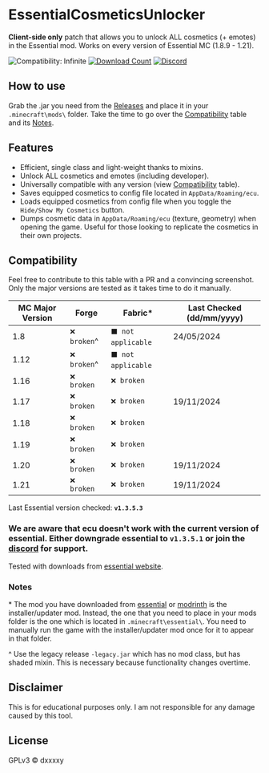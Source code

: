 # EssentialCosmeticsUnlocker
**Client-side only** patch that allows you to unlock ALL cosmetics (+ emotes) in the Essential mod. Works on every version of Essential MC (1.8.9 - 1.21).

![Compatibility: Infinite](https://img.shields.io/badge/COMPATIBILITY-∞-0?style=for-the-badge)
[![Download Count](https://img.shields.io/github/downloads/DxxxxY/EssentialCosmeticsUnlocker/total?style=for-the-badge)](https://github.com/dxxxxy/EssentialCosmeticsUnlocker/releases/)
[![Discord](https://img.shields.io/discord/1197794960985043034?style=for-the-badge&label=Discord&color=rgb(88%2C%20101%2C%20242)%20)](https://discord.gg/BFDWmPfmXg)

## How to use
Grab the .jar you need from the [Releases](https://github.com/DxxxxY/EssentialCosmeticsUnlocker/releases) and place it in your `.minecraft\mods\` folder. Take the time to go over the [Compatibility](#compatibility) table and its [Notes](#notes).

## Features
- Efficient, single class and light-weight thanks to mixins.
- Unlock ALL cosmetics and emotes (including developer). 
- Universally compatible with any version (view [Compatibility](#compatibility) table).
- Saves equipped cosmetics to config file located in `AppData/Roaming/ecu`.
- Loads equipped cosmetics from config file when you toggle the `Hide/Show My Cosmetics` button.
- Dumps cosmetic data in `AppData/Roaming/ecu` (texture, geometry) when opening the game. Useful for those looking to replicate the cosmetics in their own projects.

## Compatibility
Feel free to contribute to this table with a PR and a convincing screenshot. Only the major versions are tested as it takes time to do it manually.

| MC Major Version | Forge       | Fabric*            | Last Checked (dd/mm/yyyy) |
|------------------|-------------|--------------------|---------------------------|
| 1.8              | `❌ broken`^ | `⬛ not applicable` | 24/05/2024                |
| 1.12             | `❌ broken`^️ | `⬛ not applicable` |                           |
| 1.16             | `❌ broken`  | `❌ broken`         |                           |
| 1.17             | `❌ broken`️  | `❌ broken`         | 19/11/2024                |
| 1.18             | `❌ broken`️  | `❌ broken`         |                           |
| 1.19             | `❌ broken`️  | `❌ broken`         |                           |
| 1.20             | `❌ broken`  | `❌ broken`         | 19/11/2024                |
| 1.21             | `❌ broken`  | `❌ broken`         | 19/11/2024                |

Last Essential version checked: **`v1.3.5.3`**

### We are aware that ecu doesn't work with the current version of essential. Either downgrade essential to **`v1.3.5.1`** or join the [discord](https://discord.gg/BFDWmPfmXg) for support.

Tested with downloads from [essential website](https://essential.gg/downloads).

### Notes
\* The mod you have downloaded from [essential](https://essential.gg/downloads) or [modrinth](https://modrinth.com/mod/essential/versions) is the installer/updater mod. Instead, the one that you need to place in your mods folder is the one which is located in `.minecraft\essential\`. You need to manually run the game with the installer/updater mod once for it to appear in that folder.

^ Use the legacy release `-legacy.jar` which has no mod class, but has shaded mixin. This is necessary because functionality changes overtime.
 
## Disclaimer
This is for educational purposes only. I am not responsible for any damage caused by this tool.

## License
GPLv3 © dxxxxy
